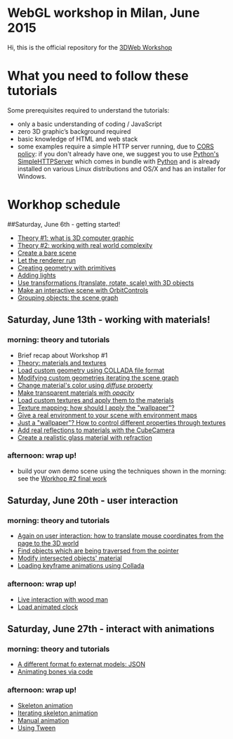 # WebGL workshop in Milan, June 2015
Hi,
this is the official repository for the [3DWeb Workshop](http://www.3dweb.cc/)

# What you need to follow these tutorials
Some prerequisites required to understand the tutorials:
+   only a basic understanding of coding / JavaScript
+   zero 3D graphic’s background required
+   basic knowledge of HTML and web stack
+   some examples require a simple HTTP server running, due to [CORS policy](https://en.wikipedia.org/wiki/Same-origin_policy): 
if you don't already have one, we suggest you to use [Python's SimpleHTTPServer](https://docs.python.org/2/library/simplehttpserver.html)
which comes in bundle with [Python](https://www.python.org/) and is already installed on various Linux distributions and OS/X and has an installer for Windows.

# Workhop schedule

##Saturday, June 6th - getting started!
+   [Theory #1: what is 3D computer graphic](https://docs.google.com/presentation/d/1jHReQE5lchAcquooXlse_dfuz4_mcumx4HfNhDx6Pqg/edit)
+   [Theory #2: working with real world complexity](https://docs.google.com/presentation/d/1jHReQE5lchAcquooXlse_dfuz4_mcumx4HfNhDx6Pqg/edit)
+   [Create a bare scene](course_material/01_create_scene.md)
+   [Let the renderer run](course_material/02_run_scene.md)
+   [Creating geometry with primitives](course_material/03_create_geometry.md)
+   [Adding lights](course_material/04_adding_lights.md)
+   [Use transformations (translate, rotate, scale) with 3D objects](course_material/05_use_transformations.md)
+   [Make an interactive scene with OrbitControls](course_material/06_user_interaction.md)
+   [Grouping objects: the scene graph](course_material/07_grouping_objects.md)

## Saturday, June 13th - working with materials!

### morning: theory and tutorials
+   Brief recap about Workshop #1
+   [Theory: materials and textures](https://docs.google.com/presentation/d/1kVe2cK1NEQK6FznNgbK-XYGfJikU4wsSxnMXuAAUYnQ/edit#slide=id.g5913d61c0_0_6)
+   [Load custom geometry using COLLADA file format](course_material/08_custom_geometry.md)
+   [Modifying custom geometries iterating the scene graph](course_material/09_traversing_scene_graph.md)
+   [Change material's color using _diffuse_ property](course_material/10_materials_diffuse.md)
+   [Make transparent materials with _opacity_](course_material/11_materials_opacity.md)
+   [Load custom textures and apply them to the materials](course_material/12_texture_loading.md)
+   [Texture mapping: how should I apply the "wallpaper"?](course_material/13_texture_mapping.md)
+   [Give a real environment to your scene with environment maps](course_material/14_environment_texture.md)
+   [Just a "wallpaper"? How to control different properties through textures](course_material/15_texture_channels.md)
+   [Add real reflections to materials with the CubeCamera](course_material/16_materials_reflections.md)
+   [Create a realistic glass material with refraction](course_material/17_materials_refractions.md)

### afternoon: wrap up!
+   build your own demo scene using the techniques shown in the morning: see the [Workhop #2 final work](course_material/WorkshopEnd_2.html)

## Saturday, June 20th - user interaction

### morning: theory and tutorials
+   [Again on user interaction: how to translate mouse coordinates from the page to the 3D world](course_material/18_translating_mouse_coordinates.md)
+   [Find objects which are being traversed from the pointer](course_material/19_find_intersections.md)
+   [Modify intersected objects' material](course_material/20_modify_intersected_objects.md)
+   [Loading keyframe animations using Collada](course_material/21_loading_keyframe_animation.md)

### afternoon: wrap up!
+   [Live interaction with wood man](examples/WorkshopEnd_3_A.html)
+   [Load animated clock](examples/WorkshopEnd_3_B.html)

## Saturday, June 27th - interact with animations

### morning: theory and tutorials
+   [A different format fo externat models: JSON](course_material/22_loading_skeleton_animations.md)
+   [Animating bones via code](course_material/23_manual_bones_animations.md)

### afternoon: wrap up!
+   [Skeleton animation](examples/12_json_skeleton_animation.html)
+   [Iterating skeleton animation](examples/13_json_skeleton_animation_tracked.html)
+   [Manual animation](examples/13_json_manual_animation.html)
+   [Using Tween](examples/14_json_manual_animation_tween.html)